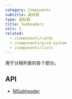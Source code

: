 ```yaml
---
category: Components
subtitle: 副标题
type: 副标题
title: Subheaders
cols: 1
related:
  - /components/cards
  - /components/grid-system
  - /components/lists
---
```


用于分隔列表的各个部分。

## API

- [MSubheader](/api/MSubheader)